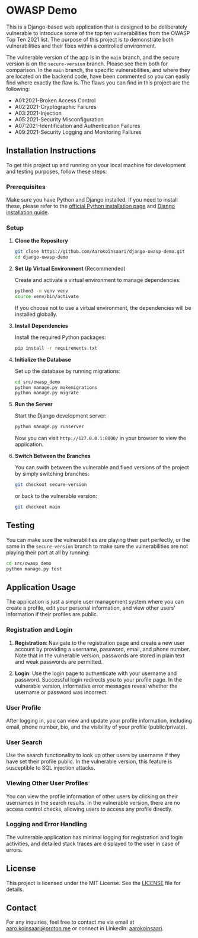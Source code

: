 # OWASP Demo

This is a Django-based web application that is designed to be deliberately vulnerable to introduce some of the top ten vulnerabilities from the OWASP Top Ten 2021 list. The purpose of this project is to demonstrate both vulnerabilities and their fixes within a controlled environment.

The vulnerable version of the app is in the `main` branch, and the secure version is on the `secure-version` branch. Please see them both for comparison. In the `main` branch, the specific vulnerabilities, and where they are located on the backend code, have been commented so you can easily find where exactly the flaw is. The flaws you can find in this project are the following:

- A01:2021-Broken Access Control
- A02:2021-Cryptographic Failures
- A03:2021-Injection
- A05:2021-Security Misconfiguration
- A07:2021-Identification and Authentication Failures
- A09:2021-Security Logging and Monitoring Failures

## Installation Instructions

To get this project up and running on your local machine for development and testing purposes, follow these steps:

### Prerequisites

Make sure you have Python and Django installed. If you need to install these, please refer to the [official Python installation page](https://www.python.org/downloads/) and [Django installation guide](https://docs.djangoproject.com/en/stable/intro/install/).

### Setup

1. **Clone the Repository**

   ```bash
   git clone https://github.com/AaroKoinsaari/django-owasp-demo.git
   cd django-owasp-demo
   ```

2. **Set Up Virtual Environment** (Recommended)

   Create and activate a virtual environment to manage dependencies:

   ```bash
   python3 -m venv venv
   source venv/bin/activate
   ```

   If you choose not to use a virtual environment, the dependencies will be installed globally.

3. **Install Dependencies**

   Install the required Python packages:

   ```bash
   pip install -r requirements.txt
   ```

4. **Initialize the Database**

   Set up the database by running migrations:

   ```bash
   cd src/owasp_demo
   python manage.py makemigrations
   python manage.py migrate
   ```

5. **Run the Server**

   Start the Django development server:

   ```bash
   python manage.py runserver
   ```

   Now you can visit `http://127.0.0.1:8000/` in your browser to view the application.

6. **Switch Between the Branches**

   You can swith between the vulnerable and fixed versions of the project by simply switching branches:

   ```bash
   git checkout secure-version
   ```

   or back to the vulnerable version:

   ```bash
   git checkout main
   ```

## Testing

You can make sure the vulnerabilities are playing their part perfectly, or the same in the `secure-version` branch to make sure the vulnerabilities are not playing their part at all by running:

```bash
cd src/owasp_demo
python manage.py test
```

## Application Usage

The application is just a simple user management system where you can create a profile, edit your personal information, and view other users' information if their profiles are public.

### Registration and Login

1. **Registration**: Navigate to the registration page and create a new user account by providing a username, password, email, and phone number. Note that in the vulnerable version, passwords are stored in plain text and weak passwords are permitted.

2. **Login**: Use the login page to authenticate with your username and password. Successful login redirects you to your profile page. In the vulnerable version, informative error messages reveal whether the username or password was incorrect.

### User Profile

After logging in, you can view and update your profile information, including email, phone number, bio, and the visibility of your profile (public/private).

### User Search

Use the search functionality to look up other users by username if they have set their profile public. In the vulnerable version, this feature is susceptible to SQL injection attacks.

### Viewing Other User Profiles

You can view the profile information of other users by clicking on their usernames in the search results. In the vulnerable version, there are no access control checks, allowing users to access any profile directly.

### Logging and Error Handling

The vulnerable application has minimal logging for registration and login activities, and detailed stack traces are displayed to the user in case of errors.

## License

This project is licensed under the MIT License. See the [LICENSE](./LICENSE) file for details.

## Contact

For any inquiries, feel free to contact me via email at [aaro.koinsaari@proton.me](mailto:aaro.koinsaari@proton.me) or connect in LinkedIn: [aarokoinsaari](https://www.linkedin.com/in/AaroKoinsaari).
